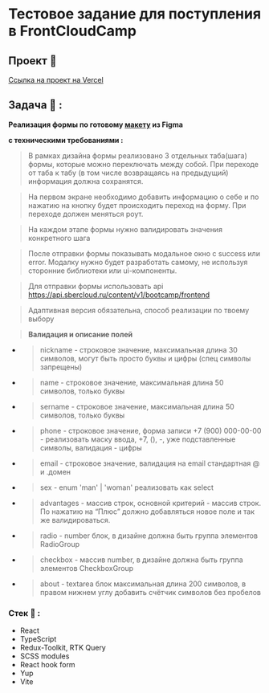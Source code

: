 # Тестовое задание для поступления в FrontCloudCamp

## Проект :link:

[Ссылка на проект на Vercel](https://pvris-front-cloud-camp.vercel.app/)

## Задача :memo: :

 **Реализация формы по готовому [макету](https://www.figma.com/file/rzIp6awR6dGFVrcxcCEwzD/Untitled?type=design&node-id=0-1&t=90NCIZwzg7SIsdMb-0) из Figma**

**c техническими требованиями :**

>В рамках дизайна формы реализовано 3 отдельных таба(шага) формы, которые можно переключать между собой. При переходе от таба к табу (в том числе возвращаясь на предыдущий) информация должна сохранятся.

>На первом экране необходимо добавить информацию о себе и по нажатию на кнопку будет происходить переход на форму. При переходе должен меняться роут.

>На каждом этапе формы нужно валидировать значения конкретного шага

>После отправки формы показывать модальное окно с success или error. Модалку нужно будет разработать самому, не используя сторонние библиотеки или ui-компоненты.

>Для отправки формы использовать api https://api.sbercloud.ru/content/v1/bootcamp/frontend

>Адаптивная версия обязательна, способ реализации по твоему выбору

>**Валидация и описание полей**

- >nickname - строковое значение, максимальная длина 30 символов, могут быть просто буквы и цифры (спец символы запрещены)

- >name - строковое значение, максимальная длина 50 символов, только буквы

- >sername - строковое значение, максимальная длина 50 символов, только буквы

- >phone - строковое значение, форма записи +7 (900) 000-00-00 - реализовать маску ввода, +7, (), -, уже подставленные символы, валидация - цифры

- >email - строковое значение, валидация на email стандартная @ и .домен

- >sex - enum 'man' | 'woman' реализовать как select

- >advantages - массив строк, основной критерий - массив строк. По нажатию на “Плюс” должно добавляться новое поле и так же валидироваться.

- >radio - number блок, в дизайне должна быть группа элементов RadioGroup

- >checkbox - массив number, в дизайне должна быть группа элементов CheckboxGroup

- >about - textarea блок максимальная длина 200 символов, в правом нижнем углу добавить счётчик символов без пробелов

### Стек :wrench: :
- React 
- TypeScript
- Redux-Toolkit, RTK Query
- SCSS modules
- React hook form
- Yup
- Vite

